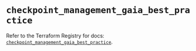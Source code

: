 # `checkpoint_management_gaia_best_practice`

Refer to the Terraform Registry for docs: [`checkpoint_management_gaia_best_practice`](https://registry.terraform.io/providers/checkpointsw/checkpoint/2.11.0/docs/resources/management_gaia_best_practice).
